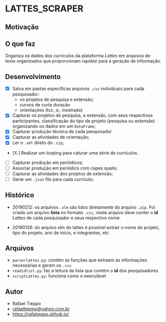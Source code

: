 # LATTES_SCRAPER

## Motivação


## O que faz

Organiza os dados dos currículos da plataforma *Lattes* em arquivos de
texto organizados que proporcionam rapidez para a geração de
informação. 

## Desenvolvimento

- [X] Salva em pastas específicas arquivos `.csv` individuais para cada
pesquisador:
    - os projetos de pesquisa e extensão;
    - cursos de curta duração
    - orientações (tcc, ic, mestrado)
- [X] Capturar os projetos de pesquisa, e extensão, com seus respectivos
participantes, classificação do tipo de projeto (pesquisa ou extensão)
organizando os dados em um `DataFrame`; 
- [X] Capturar produção técnica de cada pesquisador
- [X] Capturar as atividades de orientação;
- [X] Ler o `.xml` direto do `.zip`;
- [X ] Realizar um looping para caturar uma série de currículos.
- [ ] Capturar produção em periódicos;
- [ ] Associar produção em periódico com capes qualis;
- [ ] Capturar as atividades dos projetos de extensão;
- [ ] Gerar um `.json` file para cada currículo;

## Histórico

- 20190212: os arquivos `.xlm` são lidos diretamente do arquivo
`.zip`. Foi criado um arquivo **lista** no formato `.csv`, neste arquivo
deve conter o **id** *Lattes* de cada pesquisador e seus respectivo nome.

- 20190126: do arquivo xlm do lattes é possível extrair o nome do
projeto, tipo do projeto, ano de início, e integrantes, etc

## Arquivos

- `parserlattes.py`: contém as funções que extraem as informações
necessárias e geram os `.csv`
- `readidlist.py`: faz a leitura da lista que contém o **id** dos pesquisadores 
- `scriptLattes.py`: funciona como o executável

## Autor

- Rafael Tieppo
- rafaeltieppo@yahoo.com.br
- https://rafatieppo.github.io/



